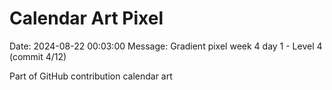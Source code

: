 # Calendar Art Pixel

Date: 2024-08-22 00:03:00
Message: Gradient pixel week 4 day 1 - Level 4 (commit 4/12)

Part of GitHub contribution calendar art
